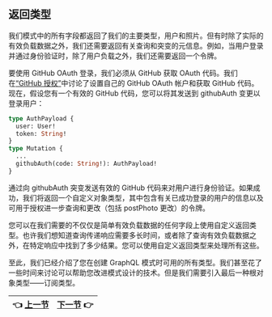 ## 返回类型

我们模式中的所有字段都返回了我们的主要类型，用户和照片。但有时除了实际的有效负载数据之外，我们还需要返回有关查询和突变的元信息。例如，当用户登录并通过身份验证时，除了用户负载之外，我们还需要返回一个令牌。

要使用 GitHub OAuth 登录，我们必须从 GitHub 获取 OAuth 代码。我们在[“GitHub 授权”](/ch07_00.md)中讨论了设置自己的 GitHub OAuth 帐户和获取 GitHub 代码。现在，假设您有一个有效的 GitHub 代码，您可以将其发送到 githubAuth 变更以登录用户：

``` graphql
type AuthPayload {
  user: User!
  token: String!
}
type Mutation {
  ...
  githubAuth(code: String!): AuthPayload!
}
```

通过向 githubAuth 突变发送有效的 GitHub 代码来对用户进行身份验证。如果成功，我们将返回一个自定义对象类型，其中包含有关已成功登录的用户的信息以及可用于授权进一步查询和更改（包括 postPhoto 更改）的令牌。

您可以在我们需要的不仅仅是简单有效负载数据的任何字段上使用自定义返回类型。也许我们想知道查询传递响应需要多长时间，或者除了查询有效负载数据之外，在特定响应中找到了多少结果。您可以使用自定义返回类型来处理所有这些。

至此，我们已经介绍了您在创建 GraphQL 模式时可用的所有类型。我们甚至花了一些时间来讨论可以帮助您改进模式设计的技术。但是我们需要引入最后一种根对象类型——订阅类型。

| :point_left: [上一节](/ch04_05.md) | [下一节](/ch04_07.md) :point_right: |
| - | - |
